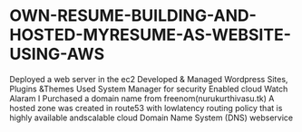 # OWN-RESUME-BUILDING-AND-HOSTED-MYRESUME-AS-WEBSITE-USING-AWS
Deployed a web server in the ec2 Developed &amp; Managed Wordpress Sites, Plugins &amp;Themes Used System Manager for security Enabled cloud Watch Alaram I Purchased a domain name from freenom(nurukurthivasu.tk) A hosted zone was created in route53 with lowlatency routing policy that is highly available andscalable cloud Domain Name System (DNS) webservice
